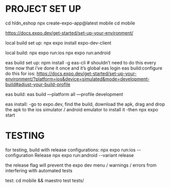 # PROJECT SET UP

cd hldn_eshop
npx create-expo-app@latest mobile
cd mobile

https://docs.expo.dev/get-started/set-up-your-environment/ 

local build set up:
npx expo install expo-dev-client

local build:
npx expo run:ios
npx expo run:android

eas build set up:
npm install -g eas-cli # shouldn’t need to do this every time now that i’ve done it once and it’s global
eas login 
eas build:configure
do this for ios: https://docs.expo.dev/get-started/set-up-your-environment/?platform=ios&device=simulated&mode=development-build#adjust-your-build-profile 

eas build:
eas build —platform all —profile development

eas install:
-go to expo.dev, find the build, download the apk, drag and drop the apk to the ios simulator / android emulator to install it
-then npx expo start


# TESTING

for testing, build with release configurations:
npx expo run:ios --configuration Release
npx expo run:android --variant release

the release flag will prevent the expo dev menu / warnings / errors from interfering with automated tests

test:
cd mobile && maestro test tests/